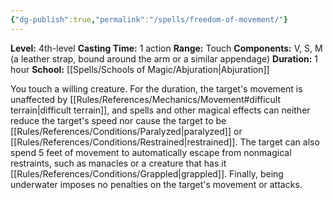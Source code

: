 ```yaml
---
{"dg-publish":true,"permalink":"/spells/freedom-of-movement/"}
---
```


**Level:** 4th-level
**Casting Time:** 1 action
**Range:** Touch
**Components:** V, S, M (a leather strap, bound around the arm or a similar appendage)
**Duration:** 1 hour
**School:** [[Spells/Schools of Magic/Abjuration\|Abjuration]]

You touch a willing creature. For the duration, the target's movement is unaffected by [[Rules/References/Mechanics/Movement#difficult terrain\|difficult terrain]], and spells and other magical effects can neither reduce the target's speed nor cause the target to be [[Rules/References/Conditions/Paralyzed\|paralyzed]] or [[Rules/References/Conditions/Restrained\|restrained]].
The target can also spend 5 feet of movement to automatically escape from nonmagical restraints, such as manacles or a creature that has it [[Rules/References/Conditions/Grappled\|grappled]]. Finally, being underwater imposes no penalties on the target's movement or attacks.